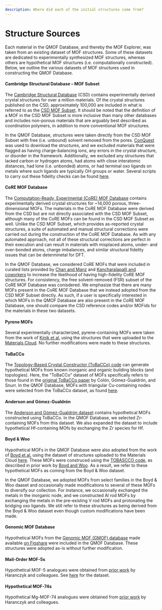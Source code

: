 ```yaml
---
description: Where did each of the initial structures come from?
---
```


# Structure Sources

Each material in the QMOF Database, and thereby the MOF Explorer, was taken from an existing dataset of MOF structures. Some of these datasets are dedicated to experimentally synthesized MOF structures, whereas others are hypothetical MOF structures (i.e. computationally constructed). Below, we outline the various datasets of MOF structures used in constructing the QMOF Database.

#### Cambridge Structural Database – MOF Subset

The [Cambridge Structural Database](https://www.ccdc.cam.ac.uk/structures) (CSD) contains experimentally derived crystal structures for over a million materials. Of the crystal structures published on the CSD, approximately 100,000 are included in what is referred to as the [CSD MOF Subset](https://doi.org/10.1021/acs.chemmater.7b00441). It should be noted that the definition of a MOF in the CSD MOF Subset is more inclusive than many other databases and includes non-porous materials that are arguably best described as coordination polymers, in addition to more conventional MOF structures.

In the QMOF Database, structures were taken directly from the CSD MOF Subset with free (i.e. unbound) solvent removed from the pores. [ConQuest](https://doi.org/10.1107/S0108768102003324) was used to download the structures, and we excluded materials that were flagged as having charge-balancing ions, any errors in the crystal structure, or disorder in the framework. Additionally, we excluded any structures that lacked carbon or hydrogen atoms, had atoms with close interatomic distances, had lone (i.e. unbonded) atoms, or had terminal oxo ligands on metals where such ligands are typically OH groups or water. Several scripts to carry out these fidelity checks can be found [here](https://github.com/arosen93/QMOF/blob/main/database\_tools).

#### CoRE MOF Database

The [Computation-Ready, Experimental (CoRE) MOF Database](https://pubs.acs.org/doi/abs/10.1021/acs.jced.9b00835) contains experimentally derived crystal structures for \~14,000 porous, three-dimensional MOFs. The materials in the CoRE MOF Database were derived from the CSD but are not directly associated with the CSD MOF Subset, although many of the CoRE MOFs can be found in the CSD MOF Subset as well. Unlike the CSD MOF Subset, which provides as-reported crystal structures, a suite of automated and manual structural corrections were carried out during the construction of the CoRE MOF Database. As with any automated approach, not all of these structural corrections are perfect in their execution and can result in materials with misplaced atoms, under- and over-bonded atoms, charge imbalances, and similar structural fidelity issues that can be determinetal for DFT.

In the QMOF Database, we considered CoRE MOFs that were included in curated lists provided by [Chan and Manz](https://doi.org/10.1039/D0RA02498H) and [Kancharalapalli and coworkers](https://doi.org/10.1021/acs.jctc.0c01229) to increase the likelihood of having high-fidelity CoRE MOF structures. For consistency, the free solvent-removed (FSR) subset of the CoRE MOF Database was conisdered. We emphasize that there are many MOFs present in the CoRE MOF Database that we instead adopted from the CSD MOF Subset directly. As such, if a user is specifically interested in which MOFs in the QMOF Database are also present in the CoRE MOF Database, one should compare the CSD reference codes and/or MOFids for the materials in these two datasets.

#### Pyrene MOFs

Several experimentally characterized, pyrene-containing MOFs were taken from the work of [Kinik et al.](https://pubs.rsc.org/en/content/articlehtml/2021/cs/d0cs00424c) using the structures that were uploaded to the [Materials Cloud](https://doi.org/10.24435/materialscloud:z5-ct). No further modifications were made to these structures.

#### ToBaCCo

The [Topology-Based Crystal Constructor (ToBaCCo) code](https://github.com/tobacco-mofs/tobacco\_3.0) can generate hypothetical MOFs from known inorganic and organic building blocks (and topologies). Here, the "ToBaCCo" dataset of MOFs specifically refers to those found in the [original ToBaCCo paper](https://doi.org/10.1021/acs.cgd.7b00848) by Colón, Gómez-Gualdrón, and Snurr. In the QMOF Database, MOFs with triangular Cu-containing nodes were selected from the ToBaCCo dataset, as found [here](https://github.com/snurr-group/tobacco\_mofs\_mc\_0\_node).

#### Anderson and Gómez-Gualdrón

The [Anderson and Gómez-Gualdrón dataset](https://aip.scitation.org/doi/full/10.1063/5.0048736) contains hypothetical MOFs constructed using ToBaCCo. In the QMOF Database, we selected Zr-containing MOFs from this dataset. We also expanded the dataset to include hypothetical Hf-containing MOfs by exchanging the Zr species for Hf.

#### Boyd & Woo

Hypothetical MOFs in the QMOF Database were also adopted from the work of [Boyd et al.](https://www.nature.com/articles/s41586-019-1798-7) using the dataset of structures uploaded to the Materials Cloud [here](https://doi.org/10.24435/materialscloud:2018.0016/v3). These MOFs were construced using the [TOBASCCO code](https://github.com/peteboyd/tobascco), as described in prior work by [Boyd and Woo](https://pubs.rsc.org/en/content/articlehtml/2016/ce/c6ce00407e). As a result, we refer to these hypothetical MOFs as coming from the Boyd & Woo dataset.

In the QMOF Database, we adopted MOFs from select families in the Boyd & Woo daaset and occasionally made modifications to several of these MOFs to diversify our collection. For instance, we occasionally exchanged the metals in the inorganic node, and we constructed Al rod MOFs by exchanging the metals in the pre-existing V rod MOFs and protonating the bridging oxo ligands. We still refer to these structures as being derived from the Boyd & Woo dataset even though custom modifications have been made.

#### Genomic MOF Database

Hypothetical MOFs from the [Genomic MOF (GMOF) database](https://doi.org/10.1039/C9TA01752F) made available [on Figshare](https://figshare.com/s/ec378d7315581e48f1e4) were included in the QMOF Database. These structures were adopted as-is without further modification.

#### Mail-Order MOF-5s

Hypothetical MOF-5 analogues were obtained from [prior work](https://pubs.acs.org/doi/abs/10.1021/jp401920y) by Haranczyk and colleagues. See [here](http://nanoporousmaterials.org/databases) for the dataset.

#### Hypothetical MOF-74s

Hypothetical Mg-MOF-74 analogues were obtained from [prior work](https://pubs.rsc.org/en/content/articlehtml/2016/sc/c6sc01477a) by Haranczyk and colleagues.
